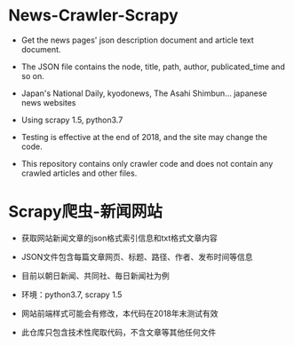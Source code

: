 # News-Crawler-Scrapy

* Get the news pages' json description document and article text document.

* The JSON file contains the node, title, path, author, publicated_time and so on.

* Japan's National Daily, kyodonews, The Asahi Shimbun... japanese news websites

* Using scrapy 1.5, python3.7

* Testing is effective at the end of 2018, and the site may change the code.

* This repository contains only crawler code and does not contain any crawled articles and other files.

# Scrapy爬虫-新闻网站

* 获取网站新闻文章的json格式索引信息和txt格式文章内容

* JSON文件包含每篇文章网页、标题、路径、作者、发布时间等信息

* 目前以朝日新闻、共同社、毎日新闻社为例

* 环境：python3.7, scrapy 1.5

* 网站前端样式可能会有修改，本代码在2018年末测试有效

* 此仓库只包含技术性爬取代码，不含文章等其他任何文件
